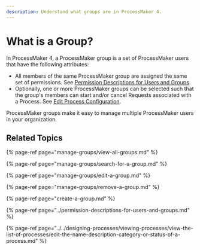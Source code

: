 ```yaml
---
description: Understand what groups are in ProcessMaker 4.
---
```


# What is a Group?

In ProcessMaker 4, a ProcessMaker group is a set of ProcessMaker users that have the following attributes:

* All members of the same ProcessMaker group are assigned the same set of permissions. See [Permission Descriptions for Users and Groups](../permission-descriptions-for-users-and-groups.md).
* Optionally, one or more ProcessMaker groups can be selected such that the group's members can start and/or cancel Requests associated with a Process. See [Edit Process Configuration](../../designing-processes/viewing-processes/view-the-list-of-processes/edit-the-name-description-category-or-status-of-a-process.md#edit-configuration-information-about-a-process).

ProcessMaker groups make it easy to manage multiple ProcessMaker users in your organization.

## Related Topics

{% page-ref page="manage-groups/view-all-groups.md" %}

{% page-ref page="manage-groups/search-for-a-group.md" %}

{% page-ref page="manage-groups/edit-a-group.md" %}

{% page-ref page="manage-groups/remove-a-group.md" %}

{% page-ref page="create-a-group.md" %}

{% page-ref page="../permission-descriptions-for-users-and-groups.md" %}

{% page-ref page="../../designing-processes/viewing-processes/view-the-list-of-processes/edit-the-name-description-category-or-status-of-a-process.md" %}

